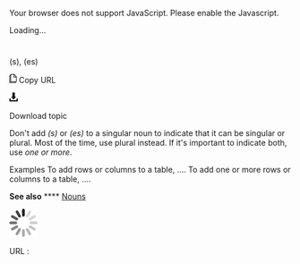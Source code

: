 Your browser does not support JavaScript. Please enable the Javascript.

Loading...

# 

(s), (es)

![Copy URL](s-es_files/Copy.png)
Copy URL

![Download](s-es_files/Download.png)

Download topic

Don't add *(s)* or *(es)*
to a singular noun to indicate that it can be singular or plural. Most
of the time, use plural instead. If it's important to indicate both, use
*one or more*.

Examples
To add rows or columns to a table, .... 
To add one or more rows or columns to a table, ....

**See also** **** [Nouns](https://worldready.cloudapp.net/Styleguide/Read?id=1413&topicid=3877)

![In progress](s-es_files/activity-large.gif)

URL :
